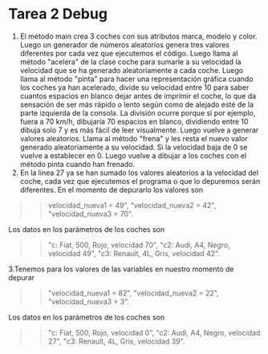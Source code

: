 ﻿# Tarea 2 Debug 
1. El método main crea 3 coches con sus atributos marca, modelo y color. Luego un generador de números aleatorios genera tres valores diferentes por cada vez que ejecutemos el código. Luego llama al método "acelera" de la clase coche para sumarle a su velocidad la velocidad que se ha generado aleatoriamente a cada coche. Luego llama al método "pinta" para hacer una representación gráfica cuando los coches ya han acelerado, divide su velocidad entre 10 para saber cuantos espacios en blanco dejar antes de imprimir el coche, lo que da sensación de ser más rápido o lento según como de alejado esté de la parte izquierda de la consola. La división ocurre porque si por ejemplo, fuera a 70 km/h, dibujaría 70 espacios en blanco, dividiendo entre 10 dibuja solo 7 y es más fácil de leer visualmente. Luego vuelve a generar valores aleatorios. Llama al método "frena" y les resta el nuevo valor generado aleatoriamente a su velocidad. Si la velocidad baja de 0 se vuelve a establecer en 0. Luego vuelve a dibujar a los coches con el método pinta cuando han frenado.
2. En la linea 27 ya se han sumado los valores aleatorios a la velocidad del coche, cada vez que ejecutemos el programa o que lo depuremos serán diferentes. En el momento de depurarlo los valores son

>> velocidad_nueva1 = 49", "velocidad_nueva2 = 42", "velocidad_nueva3 = 70".

Los datos en los parámetros de los coches son 
>>"c: Fiat, 500, Rojo, velocidad 70", "c2: Audi, A4, Negro, velocidad 49", "c3: Renault, 4L, Gris, velocidad 42". 

3.Tenemos para los valores de las variables en nuestro momento de depurar 
    
>>"velocidad_nueva1 = 82", "velocidad_nueva2 = 22", "velocidad_nueva3 = 3".

Los datos en los parámetros de los coches son 
>>"c: Fiat, 500, Rojo, velocidad 0", "c2: Audi, A4, Negro, velocidad 27", "c3: Renault, 4L, Gris, velocidad 39".


